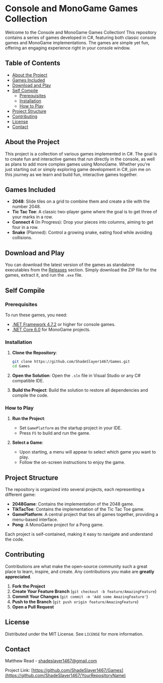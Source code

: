 # Console and MonoGame Games Collection

Welcome to the Console and MonoGame Games Collection! This repository contains a series of games developed in C#, featuring both classic console games and MonoGame implementations. The games are simple yet fun, offering an engaging experience right in your console window.

## Table of Contents

- [About the Project](#about-the-project)
- [Games Included](#games-included)
- [Download and Play](#Download-and-Play)
- [Self Compile](#Self-Compile)
  - [Prerequisites](#prerequisites)
  - [Installation](#installation)
  - [How to Play](#how-to-play)
- [Project Structure](#project-structure)
- [Contributing](#contributing)
- [License](#license)
- [Contact](#contact)

## About the Project

This project is a collection of various games implemented in C#. The goal is to create fun and interactive games that run directly in the console, as well as plans to add more complex games using MonoGame. Whether you're just starting out or simply exploring game development in C#, join me on this journey as we learn and build fun, interactive games together.

## Games Included

- **2048**: Slide tiles on a grid to combine them and create a tile with the number 2048.
- **Tic Tac Toe**: A classic two-player game where the goal is to get three of your marks in a row.
- **Connect 4** (In Progress): Drop your pieces into columns, aiming to get four in a row.
- **Snake** (Planned): Control a growing snake, eating food while avoiding collisions.

## Download and Play

You can download the latest version of the games as standalone executables from the [Releases](https://github.com/ShadeSlayer1467/Games/releases) section. Simply download the ZIP file for the games, extract it, and run the `.exe` file.

## Self Compile
### Prerequisites

To run these games, you need:

- [.NET Framework 4.7.2](https://dotnet.microsoft.com/download/dotnet-framework/net472) or higher for console games.
- [.NET Core 6.0](https://dotnet.microsoft.com/download/dotnet/6.0) for MonoGame projects.

### Installation

1. **Clone the Repository**:
    ```bash
    git clone https://github.com/ShadeSlayer1467/Games.git
    cd Games
    ```

2. **Open the Solution**: Open the `.sln` file in Visual Studio or any C# compatible IDE.

3. **Build the Project**: Build the solution to restore all dependencies and compile the code.

### How to Play

1. **Run the Project**:
   - Set `GamePlatform` as the startup project in your IDE.
   - Press `F5` to build and run the game.
   
2. **Select a Game**:
   - Upon starting, a menu will appear to select which game you want to play.
   - Follow the on-screen instructions to enjoy the game.

## Project Structure

The repository is organized into several projects, each representing a different game:

- **2048Game**: Contains the implementation of the 2048 game.
- **TikTacToe**: Contains the implementation of the Tic Tac Toe game.
- **GamePlatform**: A central project that ties all games together, providing a menu-based interface.
- **Pong**: A MonoGame project for a Pong game.

Each project is self-contained, making it easy to navigate and understand the code.

## Contributing

Contributions are what make the open-source community such a great place to learn, inspire, and create. Any contributions you make are **greatly appreciated**.

1. **Fork the Project**
2. **Create Your Feature Branch** (`git checkout -b feature/AmazingFeature`)
3. **Commit Your Changes** (`git commit -m 'Add some AmazingFeature'`)
4. **Push to the Branch** (`git push origin feature/AmazingFeature`)
5. **Open a Pull Request**

## License

Distributed under the MIT License. See `LICENSE` for more information.

## Contact

Matthew Read - [shadeslayer1467@gmail.com](mailto:shadeslayer1467@gmail.com)

Project Link: [https://github.com/ShadeSlayer1467/Games](https://github.com/ShadeSlayer1467/YourRepositoryName)
